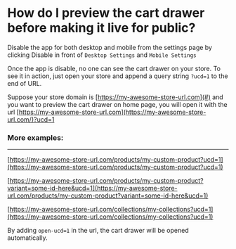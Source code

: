 # How do I preview the cart drawer before making it live for public?

Disable the app for both desktop and mobile from the settings page by clicking Disable in front of `Desktop Settings` and `Mobile Settings`

Once the app is disable, no one can see the cart drawer on your store. To see it in action, just open your store and append a query string `?ucd=1` to the end of URL. 

Suppose your store domain is [https://my-awesome-store-url.com](#) and you want to preview the cart drawer on home page, you will open it with the url [https://my-awesome-store-url.com](https://my-awesome-store-url.com/)?ucd=1

### More examples:

---

[https://my-awesome-store-url.com/products/my-custom-product?ucd=1](https://my-awesome-store-url.com/products/my-custom-product?ucd=1)

[https://my-awesome-store-url.com/products/my-custom-product?variant=some-id-here&ucd=1](https://my-awesome-store-url.com/products/my-custom-product?variant=some-id-here&ucd=1)

[https://my-awesome-store-url.com/collections/my-collections?ucd=1](https://my-awesome-store-url.com/collections/my-collections?ucd=1)

By adding `open-ucd=1` in the url, the cart drawer will be opened automatically.